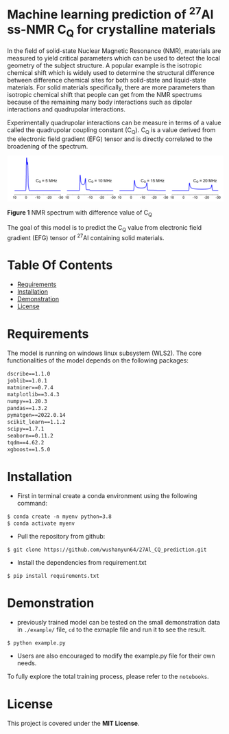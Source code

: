# Machine learning prediction of <sup>27</sup>Al ss-NMR C<sub>Q</sub> for crystalline materials

In the field of solid-state Nuclear Magnetic Resonance (NMR), materials are measured to yield critical parameters which can be used to detect the local geometry of the subject structure. A popular example is the isotropic chemical shift which is widely used to determine the structural difference between difference chemical sites for both solid-state and liquid-state materials. For solid materials specifically, there are more parameters than isotropic chemical shift that people can get from the NMR spectrums because of the remaining many body interactions such as dipolar interactions and quadrupolar interactions.

Experimentally quadrupolar interactions can be measure in terms of a value called the quadrupolar coupling constant (C<sub>Q</sub>). C<sub>Q</sub> is a value derived from the electronic field gradient (EFG) tensor and is directly correlated to the broadening of the spectrum.

![spectrum_cq](./reports/figures/spectrum_cq.png)

**Figure 1** NMR spectrum with difference value of C<sub>Q</sub>

The goal of this model is to predict the C<sub>Q</sub> value from electronic field gradient (EFG) tensor of <sup>27</sup>Al containing solid materials.

# Table Of Contents
-  [Requirements](#requirements)
-  [Installation](#installation)
-  [Demonstration](#demonstration)
-  [License](#license)

# Requirements
The model is running on windows linux subsystem (WLS2).
The core functionalities of the model depends on the following packages:

```
dscribe==1.1.0
joblib==1.0.1
matminer==0.7.4
matplotlib==3.4.3
numpy==1.20.3
pandas==1.3.2
pymatgen==2022.0.14
scikit_learn==1.1.2
scipy==1.7.1
seaborn==0.11.2
tqdm==4.62.2
xgboost==1.5.0
```

# Installation

- First in terminal create a conda environment using the following command:

```
$ conda create -n myenv python=3.8
$ conda activate myenv
```

- Pull the repository from github:

```
$ git clone https://github.com/wushanyun64/27Al_CQ_prediction.git
```
- Install the dependencies from requirement.txt

```
$ pip install requirements.txt
```

# Demonstration

- previously trained model can be tested on the small demonstration data in `./example/` file,
`cd` to the exmaple file and run it to see the result.

```
$ python example.py
```

- Users are also encouraged to modify the example.py file for their own needs.

To fully explore the total training process, please refer to the `notebooks`.

# License

This project is covered under the **MIT License**.
